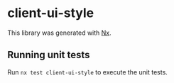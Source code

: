 # client-ui-style

This library was generated with [Nx](https://nx.dev).

## Running unit tests

Run `nx test client-ui-style` to execute the unit tests.
